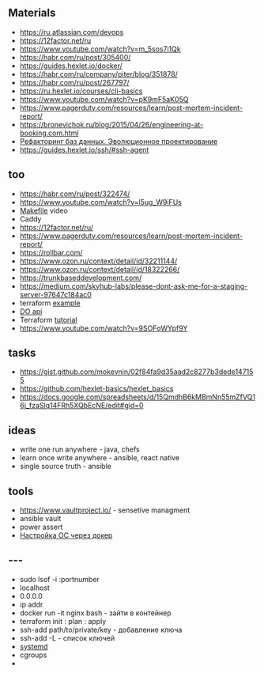 ## Materials

* https://ru.atlassian.com/devops
* https://12factor.net/ru
* https://www.youtube.com/watch?v=m_5sos7i1Qk
* https://habr.com/ru/post/305400/
* https://guides.hexlet.io/docker/
* https://habr.com/ru/company/piter/blog/351878/
* https://habr.com/ru/post/267797/
* https://ru.hexlet.io/courses/cli-basics
* https://www.youtube.com/watch?v=pK9mF5aK05Q
* https://www.pagerduty.com/resources/learn/post-mortem-incident-report/
* https://bronevichok.ru/blog/2015/04/26/engineering-at-booking.com.html
* [Рефакторинг баз данных. Эволюционное проектирование](https://www.ozon.ru/context/detail/id/3261793/)
* https://guides.hexlet.io/ssh/#ssh-agent

## too
* https://habr.com/ru/post/322474/
* https://www.youtube.com/watch?v=l5ug_W9iFUs
* [Makefile](https://www.youtube.com/watch?v=pK9mF5aK05Q) video
* Caddy
* https://12factor.net/ru/
* https://www.pagerduty.com/resources/learn/post-mortem-incident-report/
* https://rollbar.com/
* https://www.ozon.ru/context/detail/id/32211144/
* https://www.ozon.ru/context/detail/id/18322266/
* https://trunkbaseddevelopment.com/
* https://medium.com/skyhub-labs/please-dont-ask-me-for-a-staging-server-97647c184ac0
* terraform [example](https://www.terraform.io/docs/providers/do/index.html)
* [DO api](https://www.digitalocean.com/community/tutorials/how-to-use-doctl-the-official-digitalocean-command-line-client)
* Terraform [tutorial](https://learn.hashicorp.com/terraform/getting-started/install)
* https://www.youtube.com/watch?v=9SOFqWYpf9Y

## tasks
* https://gist.github.com/mokevnin/02f84fa9d35aad2c8277b3dede147155
* https://github.com/hexlet-basics/hexlet_basics
* https://docs.google.com/spreadsheets/d/15QmdhB6kMBmNn55mZfVQ16j_fzaSlq14FRh5XQbEcNE/edit#gid=0

## ideas
* write one run anywhere - java, chefs
* learn once write anywhere - ansible, react native
* single source truth - ansible

## tools
* https://www.vaultproject.io/ - sensetive managment
* ansible vault
* power assert
* [Настройка ОС через докер](https://github.com/mokevnin/dotfiles)

## ---
* sudo lsof -i :portnumber
* localhost
* 0.0.0.0
* ip addr
* docker run -it nginx bash - зайти в контейнер
* terraform init : plan : apply
* ssh-add path/to/private/key - добавление ключа
* ssh-add -L - список ключей
* [systemd](https://www.digitalocean.com/community/tutorials/how-to-use-systemctl-to-manage-systemd-services-and-units)
* cgroups
* 